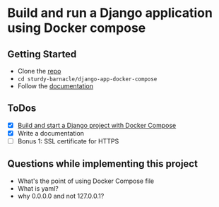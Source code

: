 # Build and run a Django application using Docker compose

## Getting Started

- Clone the [repo](https://github.com/agcdtmr/sturdy-barnacle)
- `cd sturdy-barnacle/django-app-docker-compose`
- Follow the [documentation](https://anj.hashnode.dev/build-and-run-a-django-application-using-docker-compose)


## ToDos

- [x] [Build and start a Django project with Docker Compose](https://www.youtube.com/watch?v=aMqs_y6dZw4&list=PLOLrQ9Pn6cazCfL7v4CdaykNoWMQymM_C&index=2&pp=iAQB)
- [x] Write a documentation
- [ ] Bonus 1: SSL certificate for HTTPS

## Questions while implementing this project

- What's the point of using Docker Compose file
- What is yaml?
- why 0.0.0.0 and not 127.0.0.1?
